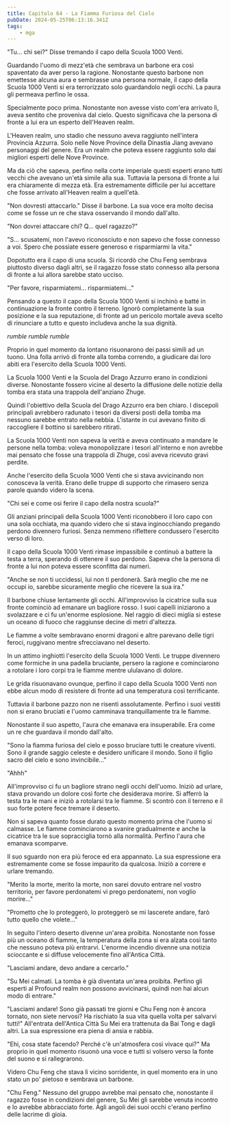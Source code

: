 ```yaml
---
title: Capitolo 64 - La Fiamma Furiosa del Cielo
pubDate: 2024-05-25T06:13:16.341Z
tags:
    - mga
---
```



"Tu... chi sei?" Disse tremando il capo della Scuola 1000 Venti.


Guardando l'uomo di mezz'età che sembrava un barbone era così spaventato da aver perso la ragione.
Nonostante questo barbone non emettesse alcuna aura e sembrasse una persona normale, il capo della Scuola 1000 Venti si era terrorizzato solo guardandolo negli occhi. La paura gli permeava perfino le ossa.


Specialmente poco prima. Nonostante non avesse visto com'era arrivato lì, aveva sentito che proveniva dal cielo. Questo significava che la persona di fronte a lui era un esperto dell'Heaven realm.


L'Heaven realm, uno stadio che nessuno aveva raggiunto nell'intera Provincia Azzurra. Solo nelle Nove Province della Dinastia Jiang avevano personaggi del genere. Era un realm che poteva essere raggiunto solo dai migliori esperti delle Nove Province.


Ma da ciò che sapeva, perfino nella corte imperiale questi esperti erano tutti vecchi che avevano un'età simile alla sua. Tuttavia la persona di fronte a lui era chiaramente di mezza età. Era estremamente difficile per lui accettare che fosse arrivato all'Heaven realm a quell'età.


"Non dovresti attaccarlo." Disse il barbone. La sua voce era molto decisa come se fosse un re che stava osservando il mondo dall'alto.


"Non dovrei attaccare chi? Q... quel ragazzo?"


"S... scusatemi, non l'avevo riconosciuto e non sapevo che fosse connesso a voi. Spero che possiate essere generoso e risparmiarmi la vita."


Dopotutto era il capo di una scuola. Si ricordò che Chu Feng sembrava piuttosto diverso dagli altri, se il ragazzo fosse stato connesso alla persona di fronte a lui allora sarebbe stato ucciso.


"Per favore, risparmiatemi... risparmiatemi..."


Pensando a questo il capo della Scuola 1000 Venti si inchinò e batté in continuazione la fronte contro il terreno. Ignorò completamente la sua posizione e la sua reputazione, di fronte ad un pericolo mortale aveva scelto di rinunciare a tutto e questo includeva anche la sua dignità.


*rumble rumble rumble*


Proprio in quel momento da lontano risuonarono dei passi simili ad un tuono. Una folla arrivò di fronte alla tomba correndo, a giudicare dai loro abiti era l'esercito della Scuola 1000 Venti.


La Scuola 1000 Venti e la Scuola del Drago Azzurro erano in condizioni diverse. Nonostante fossero vicine al deserto la diffusione delle notizie della tomba era stata una trappola dell'anziano Zhuge.


Quindi l'obiettivo della Scuola del Drago Azzurro era ben chiaro. I discepoli principali avrebbero radunato i tesori da diversi posti della tomba ma nessuno sarebbe entrato nella nebbia. L'istante in cui avevano finito di raccogliere il bottino si sarebbero ritirati.


La Scuola 1000 Venti non sapeva la verità e aveva continuato a mandare le persone nella tomba: voleva monopolizzare i tesori all'interno e non avrebbe mai pensato che fosse una trappola di Zhuge, così aveva ricevuto gravi perdite.


Anche l'esercito della Scuola 1000 Venti che si stava avvicinando non conosceva la verità. Erano delle truppe di supporto che rimasero senza parole quando videro la scena.


"Chi sei e come osi ferire il capo della nostra scuola?"


Gli anziani principali della Scuola 1000 Venti riconobbero il loro capo con una sola occhiata, ma quando videro che si stava inginocchiando pregando perdono divennero furiosi. Senza nemmeno riflettere condussero l'esercito verso di loro.


Il capo della Scuola 1000 Venti rimase impassibile e continuò a battere la testa a terra, sperando di ottenere il suo perdono.
Sapeva che la persona di fronte a lui non poteva essere sconfitta dai numeri.


"Anche se non ti uccidessi, lui non ti perdonerà. Sarà meglio che me ne occupi io, sarebbe sicuramente meglio che ricevere la sua ira."


Il barbone chiuse lentamente gli occhi. All'improvviso la cicatrice sulla sua fronte cominciò ad emanare un bagliore rosso. I suoi capelli iniziarono a svolazzare e ci fu un'enorme esplosione. Nel raggio di dieci miglia si estese un oceano di fuoco che raggiunse decine di metri d'altezza.


Le fiamme a volte sembravano enormi dragoni e altre parevano delle tigri feroci, ruggivano mentre sfrecciavano nel deserto.


In un attimo inghiottì l'esercito della Scuola 1000 Venti. Le truppe divennero come formiche in una padella bruciante, persero la ragione e cominciarono a rotolare i loro corpi tra le fiamme mentre ululavano di dolore.


Le grida risuonavano ovunque, perfino il capo della Scuola 1000 Venti non ebbe alcun modo di resistere di fronte ad una temperatura così terrificante.


Tuttavia il barbone pazzo non ne risentì assolutamente. Perfino i suoi vestiti non si erano bruciati e l'uomo camminava tranquillamente tra le fiamme.


Nonostante il suo aspetto, l'aura che emanava era insuperabile. Era come un re che guardava il mondo dall'alto.


"Sono la fiamma furiosa del cielo e posso bruciare tutti le creature viventi. Sono il grande saggio celeste e desidero unificare il mondo. Sono il figlio sacro del cielo e sono invincibile..."


"Ahhh"


All'improvviso ci fu un bagliore strano negli occhi dell'uomo. Iniziò ad urlare, stava provando un dolore così forte che desiderava morire. Si afferrò la testa tra le mani e iniziò a rotolarsi tra le fiamme. Si scontrò con il terreno e il suo forte potere fece tremare il deserto.


Non si sapeva quanto fosse durato questo momento prima che l'uomo si calmasse. Le fiamme cominciarono a svanire gradualmente e anche la cicatrice tra le sue sopracciglia tornò alla normalità. Perfino l'aura che emanava scomparve.


Il suo sguardo non era più feroce ed era appannato. La sua espressione era estremamente come se fosse impaurito da qualcosa. Iniziò a correre e urlare tremando.


"Merito la morte, merito la morte, non sarei dovuto entrare nel vostro territorio, per favore perdonatemi vi prego perdonatemi, non voglio morire..."


"Prometto che lo proteggerò, lo proteggerò se mi lascerete andare, farò tutto quello che volete..."


In seguito l'intero deserto divenne un'area proibita. Nonostante non fosse più un oceano di fiamme, la temperatura della zona si era alzata così tanto che nessuno poteva più entrarvi. L'enorme incendio divenne una notizia scioccante e si diffuse velocemente fino all'Antica Città.


"Lasciami andare, devo andare a cercarlo."


"Su Mei calmati. La tomba è già diventata un'area proibita. Perfino gli esperti al Profound realm non possono avvicinarsi, quindi non hai alcun modo di entrare."


"Lasciami andare! Sono già passati tre giorni e Chu Feng non è ancora tornato, non siete nervosi? Ha rischiato la sua vita quella volta per salvarvi tutti!" All'entrata dell'Antica Città Su Mei era trattenuta da Bai Tong e dagli altri. La sua espressione era piena di ansia e rabbia.


"Ehi, cosa state facendo? Perché c'è un'atmosfera così vivace qui?" Ma proprio in quel momento risuonò una voce e tutti si volsero verso la fonte del suono e si rallegrarono.


Videro Chu Feng che stava lì vicino sorridente, in quel momento era in uno stato un po' pietoso e sembrava un barbone.


"Chu Feng." Nessuno del gruppo avrebbe mai pensato che, nonostante il ragazzo fosse in condizioni del genere, Su Mei gli sarebbe venuta incontro e lo avrebbe abbracciato forte. Agli angoli dei suoi occhi c'erano perfino delle lacrime di gioia.





